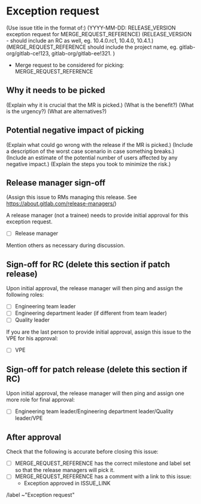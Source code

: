 <!--
# Read me first

This issue should be used to request that your MR be merged into an imminent RC or patch release as an exception.

Please read the ["Asking for an exception" docs](https://gitlab.com/gitlab-org/gitlab-ce/blob/master/PROCESS.md#asking-for-an-exception).

Any item inside of () should be removed before the issue is closed.
-->

# Exception request

(Use issue title in the format of:)
(YYYY-MM-DD: RELEASE_VERSION exception request for MERGE_REQUEST_REFERENCE)
(RELEASE_VERSION - should include an RC as well, eg. 10.4.0.rc1, 10.4.0, 10.4.1.)
(MERGE_REQUEST_REFERENCE should include the project name, eg. gitlab-org/gitlab-ce!123, gitlab-org/gitlab-ee!321.
)

- Merge request to be considered for picking: MERGE_REQUEST_REFERENCE

## Why it needs to be picked

(Explain why it is crucial that the MR is picked.)
(What is the benefit?)
(What is the urgency?)
(What are alternatives?)

## Potential negative impact of picking

(Explain what could go wrong with the release if the MR is picked.)
(Include a description of the worst case scenario in case something breaks.)
(Include an estimate of the potential number of users affected by any negative impact.)
(Explain the steps you took to minimize the risk.)

## Release manager sign-off

(Assign this issue to RMs managing this release. See https://about.gitlab.com/release-managers/)

A release manager (not a trainee) needs to provide initial approval for this exception
request.

- [ ] Release manager

Mention others as necessary during discussion.

## Sign-off for RC (delete this section if patch release)

Upon initial approval, the release manager will then ping and assign the
following roles:

- [ ] Engineering team leader
- [ ] Engineering department leader (if different from team leader)
- [ ] Quality leader

If you are the last person to provide initial approval, assign this issue to the
VPE for his approval:

- [ ] VPE

## Sign-off for patch release (delete this section if RC)

Upon initial approval, the release manager will then ping and assign one more
role for final approval:

- [ ] Engineering team leader/Engineering department leader/Quality leader/VPE

## After approval

Check that the following is accurate before closing this issue:

- [ ] MERGE_REQUEST_REFERENCE has the correct milestone and
label set so that the release managers will pick it.
- [ ] MERGE_REQUEST_REFERENCE has a comment with a link to this issue:
    - Exception approved in ISSUE_LINK

/label ~"Exception request"
